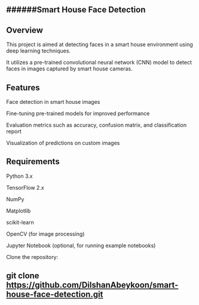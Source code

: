######Smart House Face Detection
---------------------------------------------------------------

Overview
-------------

This project is aimed at detecting faces in a smart house environment using deep learning techniques. 

It utilizes a pre-trained convolutional neural network (CNN) model to detect faces in images captured by smart house cameras.

Features
----------------------------------------

Face detection in smart house images

Fine-tuning pre-trained models for improved performance

Evaluation metrics such as accuracy, confusion matrix, and classification report

Visualization of predictions on custom images

Requirements
-----------------------------------------------------------------------------------------------------------
Python 3.x

TensorFlow 2.x

NumPy

Matplotlib

scikit-learn

OpenCV (for image processing)

Jupyter Notebook (optional, for running example notebooks)

Clone the repository:

git clone https://github.com/DilshanAbeykoon/smart-house-face-detection.git
---------------------------------------------------------------------------

